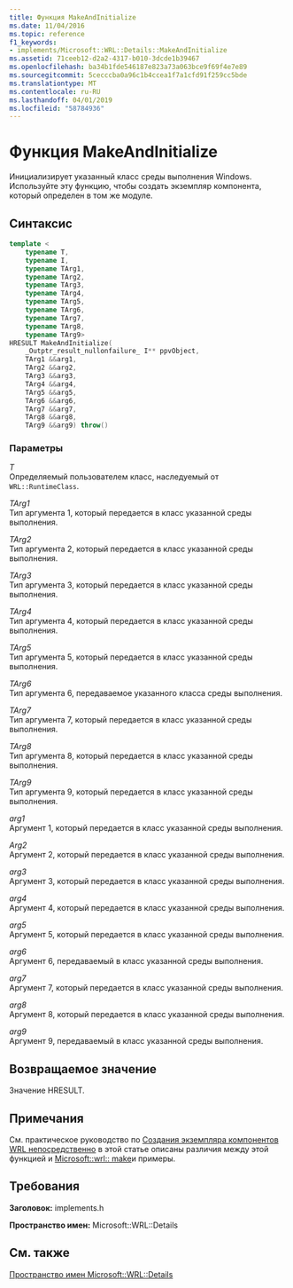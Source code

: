 ```yaml
---
title: Функция MakeAndInitialize
ms.date: 11/04/2016
ms.topic: reference
f1_keywords:
- implements/Microsoft::WRL::Details::MakeAndInitialize
ms.assetid: 71ceeb12-d2a2-4317-b010-3dcde1b39467
ms.openlocfilehash: ba34b1fde546187e823a73a063bce9f69f4e7e89
ms.sourcegitcommit: 5cecccba0a96c1b4ccea1f7a1cfd91f259cc5bde
ms.translationtype: MT
ms.contentlocale: ru-RU
ms.lasthandoff: 04/01/2019
ms.locfileid: "58784936"
---
```

# <a name="makeandinitialize-function"></a>Функция MakeAndInitialize

Инициализирует указанный класс среды выполнения Windows. Используйте эту функцию, чтобы создать экземпляр компонента, который определен в том же модуле.

## <a name="syntax"></a>Синтаксис

```cpp
template <
    typename T,
    typename I,
    typename TArg1,
    typename TArg2,
    typename TArg3,
    typename TArg4,
    typename TArg5,
    typename TArg6,
    typename TArg7,
    typename TArg8,
    typename TArg9>
HRESULT MakeAndInitialize(
    _Outptr_result_nullonfailure_ I** ppvObject,
    TArg1 &&arg1,
    TArg2 &&arg2,
    TArg3 &&arg3,
    TArg4 &&arg4,
    TArg5 &&arg5,
    TArg6 &&arg6,
    TArg7 &&arg7,
    TArg8 &&arg8,
    TArg9 &&arg9) throw()
```

### <a name="parameters"></a>Параметры

*T*<br/>
Определяемый пользователем класс, наследуемый от `WRL::RuntimeClass`.

*TArg1*<br/>
Тип аргумента 1, который передается в класс указанной среды выполнения.

*TArg2*<br/>
Тип аргумента 2, который передается в класс указанной среды выполнения.

*TArg3*<br/>
Тип аргумента 3, который передается в класс указанной среды выполнения.

*TArg4*<br/>
Тип аргумента 4, который передается в класс указанной среды выполнения.

*TArg5*<br/>
Тип аргумента 5, который передается в класс указанной среды выполнения.

*TArg6*<br/>
Тип аргумента 6, передаваемое указанного класса среды выполнения.

*TArg7*<br/>
Тип аргумента 7, который передается в класс указанной среды выполнения.

*TArg8*<br/>
Тип аргумента 8, который передается в класс указанной среды выполнения.

*TArg9*<br/>
Тип аргумента 9, который передается в класс указанной среды выполнения.

*arg1*<br/>
Аргумент 1, который передается в класс указанной среды выполнения.

*Arg2*<br/>
Аргумент 2, который передается в класс указанной среды выполнения.

*arg3*<br/>
Аргумент 3, который передается в класс указанной среды выполнения.

*arg4*<br/>
Аргумент 4, который передается в класс указанной среды выполнения.

*arg5*<br/>
Аргумент 5, который передается в класс указанной среды выполнения.

*arg6*<br/>
Аргумент 6, передаваемый в класс указанной среды выполнения.

*arg7*<br/>
Аргумент 7, который передается в класс указанной среды выполнения.

*arg8*<br/>
Аргумент 8, который передается в класс указанной среды выполнения.

*arg9*<br/>
Аргумент 9, передаваемый в класс указанной среды выполнения.

## <a name="return-value"></a>Возвращаемое значение

Значение HRESULT.

## <a name="remarks"></a>Примечания

См. практическое руководство по [ Создания экземпляра компонентов WRL непосредственно](how-to-instantiate-wrl-components-directly.md) в этой статье описаны различия между этой функцией и [Microsoft::wrl:: make](make-function.md)и примеры.

## <a name="requirements"></a>Требования

**Заголовок:** implements.h

**Пространство имен:** Microsoft::WRL::Details

## <a name="see-also"></a>См. также

[Пространство имен Microsoft::WRL::Details](microsoft-wrl-details-namespace.md)